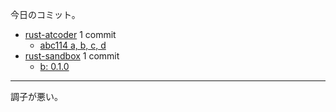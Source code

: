 今日のコミット。

- [rust-atcoder](https://github.com/bouzuya/rust-atcoder) 1 commit
  - [abc114 a, b, c, d](https://github.com/bouzuya/rust-atcoder/commit/e7bb37ffbf2c9de06181b4c6304bd64b05b0c472)
- [rust-sandbox](https://github.com/bouzuya/rust-sandbox) 1 commit
  - [b: 0.1.0](https://github.com/bouzuya/rust-sandbox/commit/b5f98563e41663017f086b16c1e9467b818923b5)

---

調子が悪い。
